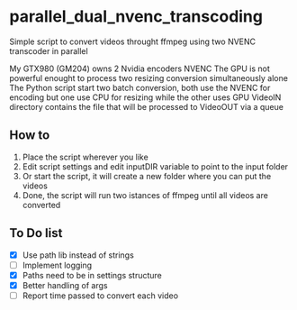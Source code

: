 # parallel_dual_nvenc_transcoding
Simple script to convert videos throught ffmpeg using two NVENC transcoder in parallel

My GTX980 (GM204) owns 2 Nvidia encoders NVENC
The GPU is not powerful enought to process two resizing conversion simultaneously alone
The Python script start two batch conversion, both use the NVENC for encoding but one
use CPU for resizing while the other uses GPU
VideoIN directory contains the file that will be processed to VideoOUT via a queue

## How to
1. Place the script wherever you like
2. Edit script settings and edit inputDIR variable to point to the input folder
3. Or start the script, it will create a new folder where you can put the videos
4. Done, the script will run two istances of ffmpeg until all videos are converted

## To Do list
- [x] Use path lib instead of strings
- [ ] Implement logging
- [X] Paths need to be in settings structure
- [X] Better handling of args
- [ ] Report time passed to convert each video
